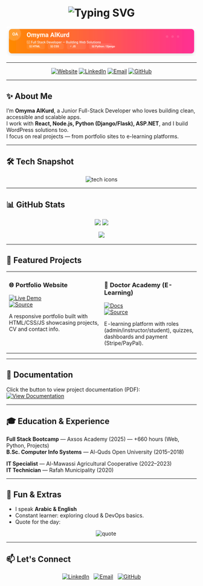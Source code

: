 <!-- Typing Effect Header -->
<h1 align="center">
  <img src="https://readme-typing-svg.herokuapp.com?font=Fira+Code&size=32&duration=4000&pause=1000&color=F70059&center=true&vCenter=true&width=700&lines=Omyma+AlKurd;🚀+Full+Stack+Developer;💻+Passionate+about+Coding;🌍+Building+Web+Solutions" alt="Typing SVG" />
</h1>


<p align="center">
  <img src="https://raw.githubusercontent.com/omymakurd/omymakurd/main/assets/banner.svg" width="820" alt="Omyma AlKurd Banner"/>
</p>


---

<div align="center">

[![Website](https://img.shields.io/badge/Portfolio-Visit%20Site-0ABAB5?style=for-the-badge&logo=google-chrome&logoColor=white)](https://omymakurd.github.io/my-portfolio/index.html)
[![LinkedIn](https://img.shields.io/badge/LinkedIn-Connect-0077B5?style=for-the-badge&logo=linkedin&logoColor=white)](https://www.linkedin.com/in/omyma-alkurd/)
[![Email](https://img.shields.io/badge/Email-omyma_1994%40hotmail.com-D14836?style=for-the-badge&logo=gmail&logoColor=white)](mailto:omyma_1994@hotmail.com)
[![GitHub](https://img.shields.io/badge/GitHub-@omymakurd-181717?style=for-the-badge&logo=github&logoColor=white)](https://github.com/omymakurd)

</div>

---

## ✨ About Me
I’m **Omyma AlKurd**, a Junior Full-Stack Developer who loves building clean, accessible and scalable apps.  
I work with **React, Node.js, Python (Django/Flask), ASP.NET**, and I build WordPress solutions too.  
I focus on real projects — from portfolio sites to e-learning platforms.

---

## 🛠️ Tech Snapshot
<p align="center">
  <img src="https://skillicons.dev/icons?i=js,ts,python,react,nextjs,nodejs,django,cs,wordpress,mysql,mongodb,git,github&perline=8" alt="tech icons"/>
</p>

---

## 📊 GitHub Stats
<p align="center">
  <img src="https://github-readme-stats.vercel.app/api?username=omymakurd&show_icons=true&theme=tokyonight&hide_border=true" height="160"/>
  <img src="https://github-readme-streak-stats.herokuapp.com/?user=omymakurd&theme=tokyonight&hide_border=true" height="160"/>
</p>

<p align="center">
  <img src="https://github-readme-stats.vercel.app/api/top-langs/?username=omymakurd&layout=compact&theme=tokyonight&hide_border=true" height="140"/>
</p>

---

## 🚀 Featured Projects

<table>
<tr>
<td width="50%" valign="top">

### 🌐 Portfolio Website  
[![Live Demo](https://img.shields.io/badge/Live-Demo-brightgreen?style=for-the-badge&logo=google-chrome)](https://omymakurd.github.io/my-portfolio/index.html)  
[![Source](https://img.shields.io/badge/Source-GitHub-blue?style=for-the-badge&logo=github)](https://github.com/omymakurd/my-portfolio)  

A responsive portfolio built with HTML/CSS/JS showcasing projects, CV and contact info.  

</td>
<td width="50%" valign="top">

### 🏥 Doctor Academy (E-Learning)  
[![Docs](https://img.shields.io/badge/Documentation-GoogleDrive-green?style=for-the-badge&logo=google-drive)](https://drive.google.com/file/d/1Ih-MahGvQaVdGnmDppbZLS_HOmYrneAa/view?usp=sharing)  
[![Source](https://img.shields.io/badge/Source-GitHub-blue?style=for-the-badge&logo=github)](https://github.com/omymakurd/doctor-academy)  

E-learning platform with roles (admin/instructor/student), quizzes, dashboards and payment (Stripe/PayPal).  

</td>
</tr>
</table>

---

## 📂 Documentation
Click the button to view project documentation (PDF):
[![View Documentation](https://img.shields.io/badge/View-Documentation-green?style=for-the-badge&logo=google-drive)](https://drive.google.com/file/d/1Ih-MahGvQaVdGnmDppbZLS_HOmYrneAa/view?usp=sharing)

---

## 🎓 Education & Experience
**Full Stack Bootcamp** — Axsos Academy (2025) — +660 hours (Web, Python, Projects)  
**B.Sc. Computer Info Systems** — Al-Quds Open University (2015–2018)  

**IT Specialist** — Al-Mawassi Agricultural Cooperative (2022–2023)  
**IT Technician** — Rafah Municipality (2020)

---

## 🌟 Fun & Extras
- I speak **Arabic & English**  
- Constant learner: exploring cloud & DevOps basics.  
- Quote for the day:  
  <p align="center"><img src="https://quotes-github-readme.vercel.app/api?type=horizontal&theme=radical" alt="quote"/></p>

---

## 📫 Let's Connect
<p align="center">
  <a href="https://www.linkedin.com/in/omyma-alkurd/"><img src="https://img.shields.io/badge/LinkedIn-Connect-0077B5?style=for-the-badge&logo=linkedin" alt="LinkedIn"/></a>
  &nbsp;
  <a href="mailto:omyma_1994@hotmail.com"><img src="https://img.shields.io/badge/Email-Send-D14836?style=for-the-badge&logo=gmail" alt="Email"/></a>
  &nbsp;
  <a href="https://github.com/omymakurd"><img src="https://img.shields.io/badge/GitHub-Profile-181717?style=for-the-badge&logo=github" alt="GitHub"/></a>
</p>
